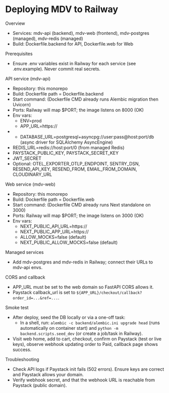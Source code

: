 # Deploying MDV to Railway

Overview
- Services: mdv-api (backend), mdv-web (frontend), mdv-postgres (managed), mdv-redis (managed)
- Build: Dockerfile.backend for API, Dockerfile.web for Web

Prerequisites
- Ensure .env variables exist in Railway for each service (see .env.example). Never commit real secrets.

API service (mdv-api)
- Repository: this monorepo
- Build: Dockerfile path = Dockerfile.backend
- Start command: (Dockerfile CMD already runs Alembic migration then Uvicorn)
- Ports: Railway will map $PORT; the image listens on 8000 (OK)
- Env vars:
  - ENV=prod
  - APP_URL=https://<your-web-domain>
-  - DATABASE_URL=postgresql+asyncpg://user:pass@host:port/db (async driver for SQLAlchemy AsyncEngine)
  - REDIS_URL=redis://host:port/0 (from managed Redis)
  - PAYSTACK_PUBLIC_KEY, PAYSTACK_SECRET_KEY
  - JWT_SECRET
  - Optional: OTEL_EXPORTER_OTLP_ENDPOINT, SENTRY_DSN, RESEND_API_KEY, RESEND_FROM, EMAIL_FROM_DOMAIN, CLOUDINARY_URL

Web service (mdv-web)
- Repository: this monorepo
- Build: Dockerfile path = Dockerfile.web
- Start command: (Dockerfile CMD already runs Next standalone on 3000)
- Ports: Railway will map $PORT; the image listens on 3000 (OK)
- Env vars:
  - NEXT_PUBLIC_API_URL=https://<your-api-domain>
  - NEXT_PUBLIC_APP_URL=https://<your-web-domain>
  - ALLOW_MOCKS=false (default)
  - NEXT_PUBLIC_ALLOW_MOCKS=false (default)

Managed services
- Add mdv-postgres and mdv-redis in Railway; connect their URLs to mdv-api envs.

CORS and callback
- APP_URL must be set to the web domain so FastAPI CORS allows it.
- Paystack callback_url is set to `${APP_URL}/checkout/callback?order_id=...&ref=...`.

Smoke test
- After deploy, seed the DB locally or via a one-off task:
  - In a shell, run: `alembic -c backend/alembic.ini upgrade head` (runs automatically on container start) and `python -m backend.scripts.seed_dev` (or create a job/task in Railway).
- Visit web home, add to cart, checkout, confirm on Paystack (test or live keys), observe webhook updating order to Paid, callback page shows success.

Troubleshooting
- Check API logs if Paystack init fails (502 errors). Ensure keys are correct and Paystack allows your domain.
- Verify webhook secret, and that the webhook URL is reachable from Paystack (public domain).

